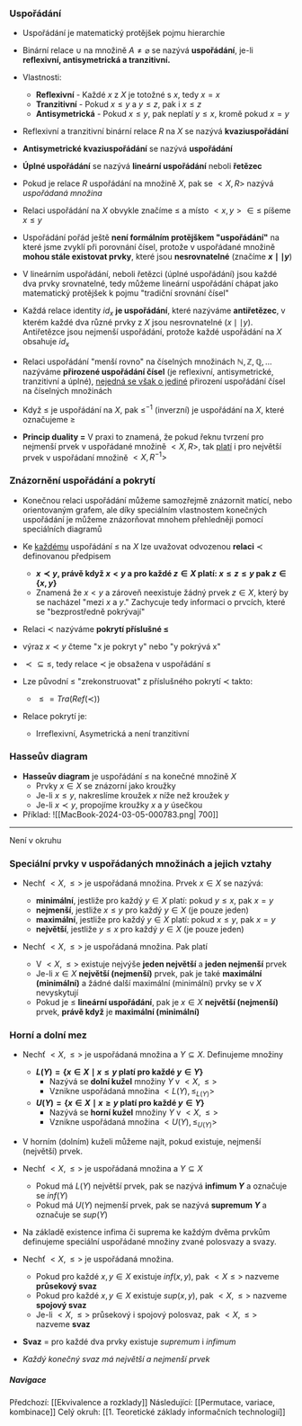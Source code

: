 ### Uspořádání
- Uspořádání je matematický protějšek pojmu hierarchie
- Binární relace $\cup$ na množině $A \neq \varnothing$ se nazývá **uspořádání**, je-li **reflexivní, antisymetrická a tranzitivní.**
- Vlastnosti:
	- **Reflexivní** - Každé $x$ z $X$ je totožné s $x$, tedy $x = x$
	- **Tranzitivní** - Pokud $x \leq y$ a $y \leq z$, pak i $x \leq z$
	- **Antisymetrická** - Pokud $x \leq y$, pak neplatí $y \leq x$, kromě pokud $x = y$

- Reflexivní a tranzitivní binární relace $R$ na $X$ se nazývá **kvaziuspořádání**
- **Antisymetrické kvaziuspořádání** se nazývá **uspořádání**
- **Úplné uspořádání** se nazývá **lineární uspořádání** neboli **řetězec**

- Pokud je relace $R$ uspořádání na množině $X$, pak se $<X,R>$ nazývá *uspořádaná množina*
- Relaci uspořádání na $X$ obvykle značíme $\leq$ a místo $<x,y> \in \leq$ píšeme $x \leq y$
- Uspořádání pořád ještě **není formálním protějškem "uspořádání"** na které jsme zvyklí při porovnání čísel, protože v uspořádané množině **mohou stále existovat prvky**, které jsou **nesrovnatelné** (značíme **$x \mid \mid y$**)

- V lineárním uspořádání, neboli řetězci (úplné uspořádání) jsou každé dva prvky srovnatelné, tedy můžeme lineární uspořádání chápat jako matematický protějšek k pojmu "tradiční srovnání čísel"
- Každá relace identity $id_{x}$ **je uspořádání**, které nazýváme **antiřetězec**, v kterém každé dva různé prvky z $X$ jsou nesrovnatelné ($x \mid \mid y$). Antiřetězce jsou nejmenší uspořádání, protože každé uspořádání na $X$ obsahuje $id_{x}$

- Relaci uspořádání "menší rovno" na číselných množinách $\mathbb{N}, \mathbb{Z}, \mathbb{Q}, ...$ nazýváme **přirozené uspořádání čísel** (je reflexivní, antisymetrické, tranzitivní a úplné), <u>nejedná se však o jediné</u> přirození uspořádání čísel na číselných množinách
- Když $\leq$ je uspořádání na $X$, pak $\leq^{-1}$ (inverzní) je uspořádání na $X$, které označujeme $\geq$

- **Princip duality =** V praxi to znamená, že pokud řeknu tvrzení pro nejmenší prvek v uspořádané množině $<X,R>$, tak <u>platí</u> i pro největší prvek v uspořádaní množině $<X,R^{-1}>$

### Znázornění uspořádání a pokrytí
- Konečnou relaci uspořádání můžeme samozřejmě znázornit matící, nebo orientovaným grafem, ale díky speciálním vlastnostem konečných uspořádání je můžeme znázorňovat mnohem přehledněji pomocí speciálních diagramů

- Ke <u>každému</u> uspořádání $\leq$ na $X$ lze uvažovat odvozenou **relaci** $\prec$ definovanou předpisem
	- **$x \prec y$, právě když $x < y$ a pro každé $z \in X$ platí: $x \leq z \leq y$ pak $z \in \{x,y\}$**
	- Znamená že $x < y$ a zároveň neexistuje žádný prvek $z \in X$, který by se nacházel "mezi $x$ a $y$." Zachycuje tedy informaci o prvcích, které se "bezprostředně pokrývají"

- Relaci $\prec$ nazýváme **pokrytí příslušné $\leq$**
- výraz $x \prec y$ čteme "x je pokryt y" nebo "y pokrývá x"
- $\prec \subseteq \leq$, tedy relace $\prec$ je obsažena v uspořádání $\leq$

- Lze původní $\leq$ "zrekonstruovat" z příslušného pokrytí $\prec$ takto:
	- $\leq = Tra(Ref(\prec))$ 

- Relace pokrytí je:
	- Irreflexivní, Asymetrická a není tranzitivní

### Hasseův diagram
- **Hasseův diagram** je uspořádání $\leq$ na konečné množině $X$
	- Prvky $x \in X$ se znázorní jako kroužky
	- Je-li $x \leq y$, nakreslíme kroužek $x$ níže než kroužek $y$
	- Je-li $x \prec y$, propojíme kroužky $x$ a $y$ úsečkou
- Příklad:
![[MacBook-2024-03-05-000783.png| 700]]


---
Není v okruhu
### Speciální prvky v uspořádaných množinách a jejich vztahy
- Nechť $<X, \leq >$ je uspořádaná množina. Prvek $x \in X$ se nazývá:
	- **minimální**, jestliže pro každý $y \in X$ platí: pokud $y \leq x$, pak $x = y$
	- **nejmenší**, jestliže $x \leq y$ pro každý $y \in X$ (je pouze jeden)
	- **maximální**, jestliže pro každý $y \in X$ platí: pokud $x \leq y$, pak $x = y$
	- **největší**, jestliže $y \leq x$ pro každý $y \in X$ (je pouze jeden)

- Nechť $<X, \leq>$ je uspořádaná množina. Pak platí
	- V $<X, \leq >$ existuje nejvýše **jeden největší** a **jeden nejmenší** prvek
	- Je-li $x \in X$ **největší (nejmenší)** prvek, pak je také **maximální (minimální)** a žádné další maximální (minimální) prvky se v $X$ nevyskytují
	- Pokud je $\leq$ **lineární uspořádání**, pak je $x \in X$ **největší (nejmenší)** prvek, **právě když** je **maximální (minimální)**

### Horní a dolní mez
- Nechť $<X, \leq >$ je uspořádaná množina a $Y \subseteq X$. Definujeme množiny
	- **$L(Y) = \{ x \in X \mid x \leq y$ platí pro každé $y \in Y \}$**
		- Nazývá se **dolní kužel** množiny $Y$ v $<X, \leq >$
		- Vznikne uspořádaná množina $<L(Y), \leq_{L(Y)}>$
	- **$U(Y) = \{x \in X \mid x \geq y$ platí pro každé $y \in Y\}$**
		- Nazývá se **horní kužel** množiny $Y$ v $<X, \leq>$
		- Vznikne uspořádaná množina $<U(Y), \leq_{U(Y)}>$

- V horním (dolním) kuželi můžeme najít, pokud existuje, nejmenší (největší) prvek.
- Nechť $<X, \leq>$ je uspořádaná množina a $Y \subseteq X$
	- Pokud má $L(Y)$ největší prvek, pak se nazývá **infimum $Y$** a označuje se $inf(Y)$
	- Pokud má $U(Y)$ nejmenší prvek, pak se nazývá **supremum $Y$** a označuje se $sup(Y)$

- Na základě existence infima či suprema ke každým dvěma prvkům definujeme speciální uspořádané množiny zvané polosvazy a svazy.
- Nechť $<X, \leq>$ je uspořádaná množina.
	- Pokud pro každé $x, y \in X$ existuje $inf(x,y)$, pak $<X \leq>$ nazveme **průsekový svaz**
	- Pokud pro každé $x,y \in X$ existuje $sup(x,y)$, pak $<X, \leq>$ nazveme **spojový svaz**
	- Je-li $<X, \leq>$ průsekový i spojový polosvaz, pak $<X, \leq>$ nazveme **svaz**
- **Svaz** = pro každé dva prvky existuje *supremum* i *infimum*
- *Každý konečný svaz má největší a nejmenší prvek*

##### Navigace
Předchozí:  [[Ekvivalence a rozklady]]
Následující: [[Permutace, variace, kombinace]]
Celý okruh: [[1. Teoretické základy informačních technologií]]